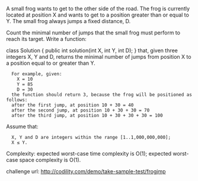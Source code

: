 A small frog wants to get to the other side of the road. The frog is currently located at position X and wants to get to a position greater than or equal to Y. The small frog always jumps a fixed distance, D.

Count the minimal number of jumps that the small frog must perform to reach its target.
Write a function:

class Solution { public int solution(int X, int Y, int D); }
that, given three integers X, Y and D, returns the minimal number of jumps from position X to a position equal to or greater than Y.

````
  For example, given:
    X = 10
    Y = 85
    D = 30
  the function should return 3, because the frog will be positioned as follows:
  after the first jump, at position 10 + 30 = 40
  after the second jump, at position 10 + 30 + 30 = 70
  after the third jump, at position 10 + 30 + 30 + 30 = 100
````
Assume that:

````
  X, Y and D are integers within the range [1..1,000,000,000];
  X ≤ Y.
````

Complexity:
expected worst-case time complexity is O(1);
expected worst-case space complexity is O(1).

challenge url:
http://codility.com/demo/take-sample-test/frogjmp
